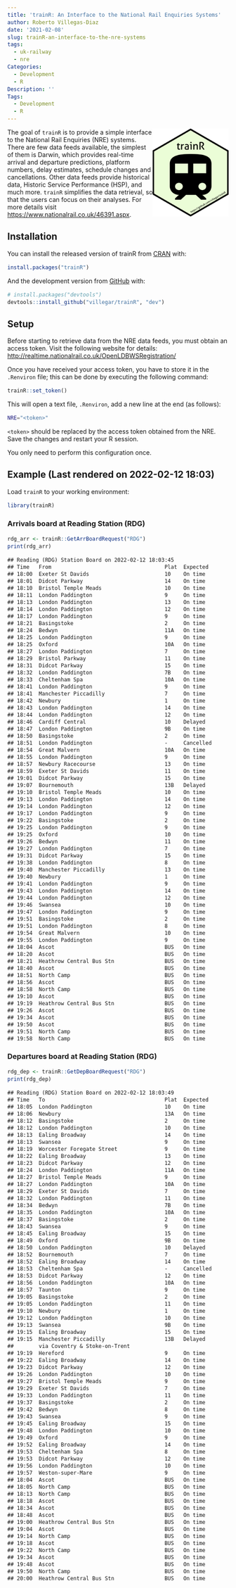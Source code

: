 ```yaml
---
title: 'trainR: An Interface to the National Rail Enquiries Systems'
author: Roberto Villegas-Diaz
date: '2021-02-08'
slug: trainR-an-interface-to-the-nre-systems
tags:
  - uk-railway
  - nre
Categories:
  - Development
  - R
Description: ''
Tags:
  - Development
  - R
---
```


<img src="https://raw.githubusercontent.com/villegar/trainR/main/inst/images/logo.png" alt="logo" align="right" height=200px/>

The goal of `trainR` is to provide a simple interface to the 
National Rail Enquiries (NRE) systems. There are few data feeds 
available, the simplest of them is Darwin, which provides real-time 
arrival and departure predictions, platform numbers, delay estimates, 
schedule changes and cancellations. Other data feeds provide historical 
data, Historic Service Performance (HSP), and much more. `trainR` 
simplifies the data retrieval, so that the users can focus on their 
analyses. For more details visit 
https://www.nationalrail.co.uk/46391.aspx.

## Installation

You can install the released version of trainR from [CRAN](https://CRAN.R-project.org) with:

``` r
install.packages("trainR")
```

And the development version from [GitHub](https://github.com/) with:

``` r
# install.packages("devtools")
devtools::install_github("villegar/trainR", "dev")
```

## Setup
Before starting to retrieve data from the NRE data feeds, you must obtain an access token. 
Visit the following website for details: http://realtime.nationalrail.co.uk/OpenLDBWSRegistration/

Once you have received your access token, you have to store it in the `.Renviron` file; this can be 
done by executing the following command:


```r
trainR::set_token()
```

This will open a text file, `.Renviron`, add a new line at the end (as follows):

```bash
NRE="<token>"
```

`<token>` should be replaced by the access token obtained from the NRE. Save the changes and restart 
your R session.

You only need to perform this configuration once.

## Example (Last rendered on 2022-02-12 18:03)

Load `trainR` to your working environment:

```r
library(trainR)
```

### Arrivals board at Reading Station (RDG)


```r
rdg_arr <- trainR::GetArrBoardRequest("RDG")
print(rdg_arr)
```

```
## Reading (RDG) Station Board on 2022-02-12 18:03:45
## Time   From                                    Plat  Expected
## 18:00  Exeter St Davids                        10    On time
## 18:01  Didcot Parkway                          14    On time
## 18:10  Bristol Temple Meads                    10    On time
## 18:11  London Paddington                       9     On time
## 18:13  London Paddington                       13    On time
## 18:14  London Paddington                       12    On time
## 18:17  London Paddington                       9     On time
## 18:21  Basingstoke                             2     On time
## 18:24  Bedwyn                                  11A   On time
## 18:25  London Paddington                       9     On time
## 18:25  Oxford                                  10A   On time
## 18:27  London Paddington                       7     On time
## 18:29  Bristol Parkway                         11    On time
## 18:31  Didcot Parkway                          15    On time
## 18:32  London Paddington                       7B    On time
## 18:33  Cheltenham Spa                          10A   On time
## 18:41  London Paddington                       9     On time
## 18:41  Manchester Piccadilly                   7     On time
## 18:42  Newbury                                 1     On time
## 18:43  London Paddington                       14    On time
## 18:44  London Paddington                       12    On time
## 18:46  Cardiff Central                         10    Delayed
## 18:47  London Paddington                       9B    On time
## 18:50  Basingstoke                             2     On time
## 18:51  London Paddington                       -     Cancelled
## 18:54  Great Malvern                           10A   On time
## 18:55  London Paddington                       9     On time
## 18:57  Newbury Racecourse                      13    On time
## 18:59  Exeter St Davids                        11    On time
## 19:01  Didcot Parkway                          15    On time
## 19:07  Bournemouth                             13B   Delayed
## 19:10  Bristol Temple Meads                    10    On time
## 19:13  London Paddington                       14    On time
## 19:14  London Paddington                       12    On time
## 19:17  London Paddington                       9     On time
## 19:22  Basingstoke                             2     On time
## 19:25  London Paddington                       9     On time
## 19:25  Oxford                                  10    On time
## 19:26  Bedwyn                                  11    On time
## 19:27  London Paddington                       7     On time
## 19:31  Didcot Parkway                          15    On time
## 19:38  London Paddington                       8     On time
## 19:40  Manchester Piccadilly                   13    On time
## 19:40  Newbury                                 1     On time
## 19:41  London Paddington                       9     On time
## 19:43  London Paddington                       14    On time
## 19:44  London Paddington                       12    On time
## 19:46  Swansea                                 10    On time
## 19:47  London Paddington                       9     On time
## 19:51  Basingstoke                             2     On time
## 19:51  London Paddington                       8     On time
## 19:54  Great Malvern                           10    On time
## 19:55  London Paddington                       9     On time
## 18:04  Ascot                                   BUS   On time
## 18:20  Ascot                                   BUS   On time
## 18:21  Heathrow Central Bus Stn                BUS   On time
## 18:40  Ascot                                   BUS   On time
## 18:51  North Camp                              BUS   On time
## 18:56  Ascot                                   BUS   On time
## 18:58  North Camp                              BUS   On time
## 19:10  Ascot                                   BUS   On time
## 19:19  Heathrow Central Bus Stn                BUS   On time
## 19:26  Ascot                                   BUS   On time
## 19:34  Ascot                                   BUS   On time
## 19:50  Ascot                                   BUS   On time
## 19:51  North Camp                              BUS   On time
## 19:58  North Camp                              BUS   On time
```

### Departures board at Reading Station (RDG)


```r
rdg_dep <- trainR::GetDepBoardRequest("RDG")
print(rdg_dep)
```

```
## Reading (RDG) Station Board on 2022-02-12 18:03:49
## Time   To                                      Plat  Expected
## 18:05  London Paddington                       10    On time
## 18:06  Newbury                                 13A   On time
## 18:12  Basingstoke                             2     On time
## 18:12  London Paddington                       10    On time
## 18:13  Ealing Broadway                         14    On time
## 18:13  Swansea                                 9     On time
## 18:19  Worcester Foregate Street               9     On time
## 18:22  Ealing Broadway                         13    On time
## 18:23  Didcot Parkway                          12    On time
## 18:24  London Paddington                       11A   On time
## 18:27  Bristol Temple Meads                    9     On time
## 18:27  London Paddington                       10A   On time
## 18:29  Exeter St Davids                        7     On time
## 18:32  London Paddington                       11    On time
## 18:34  Bedwyn                                  7B    On time
## 18:35  London Paddington                       10A   On time
## 18:37  Basingstoke                             2     On time
## 18:43  Swansea                                 9     On time
## 18:45  Ealing Broadway                         15    On time
## 18:49  Oxford                                  9B    On time
## 18:50  London Paddington                       10    Delayed
## 18:52  Bournemouth                             7     On time
## 18:52  Ealing Broadway                         14    On time
## 18:53  Cheltenham Spa                          -     Cancelled
## 18:53  Didcot Parkway                          12    On time
## 18:56  London Paddington                       10A   On time
## 18:57  Taunton                                 9     On time
## 19:05  Basingstoke                             2     On time
## 19:05  London Paddington                       11    On time
## 19:10  Newbury                                 1     On time
## 19:12  London Paddington                       10    On time
## 19:13  Swansea                                 9B    On time
## 19:15  Ealing Broadway                         15    On time
## 19:15  Manchester Piccadilly                   13B   Delayed
##        via Coventry & Stoke-on-Trent           
## 19:19  Hereford                                9     On time
## 19:22  Ealing Broadway                         14    On time
## 19:23  Didcot Parkway                          12    On time
## 19:26  London Paddington                       10    On time
## 19:27  Bristol Temple Meads                    9     On time
## 19:29  Exeter St Davids                        7     On time
## 19:33  London Paddington                       11    On time
## 19:37  Basingstoke                             2     On time
## 19:42  Bedwyn                                  8     On time
## 19:43  Swansea                                 9     On time
## 19:45  Ealing Broadway                         15    On time
## 19:48  London Paddington                       10    On time
## 19:49  Oxford                                  9     On time
## 19:52  Ealing Broadway                         14    On time
## 19:53  Cheltenham Spa                          8     On time
## 19:53  Didcot Parkway                          12    On time
## 19:56  London Paddington                       10    On time
## 19:57  Weston-super-Mare                       9     On time
## 18:04  Ascot                                   BUS   On time
## 18:05  North Camp                              BUS   On time
## 18:13  North Camp                              BUS   On time
## 18:18  Ascot                                   BUS   On time
## 18:34  Ascot                                   BUS   On time
## 18:48  Ascot                                   BUS   On time
## 19:00  Heathrow Central Bus Stn                BUS   On time
## 19:04  Ascot                                   BUS   On time
## 19:14  North Camp                              BUS   On time
## 19:18  Ascot                                   BUS   On time
## 19:22  North Camp                              BUS   On time
## 19:34  Ascot                                   BUS   On time
## 19:48  Ascot                                   BUS   On time
## 19:50  North Camp                              BUS   On time
## 20:00  Heathrow Central Bus Stn                BUS   On time
```
